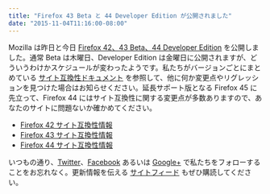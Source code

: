 ```yaml
---
title: "Firefox 43 Beta と 44 Developer Edition が公開されました"
date: "2015-11-04T11:16:00-08:00"
---
```

Mozilla は昨日と今日 [Firefox 42、43 Beta、44 Developer Edition](https://www.mozilla.org/firefox/channel/) を公開しました。通常 Beta は木曜日、Developer Edition は金曜日に公開されますが、どういうわけかスケジュールが変わったようです。私たちがバージョンごとにまとめている [サイト互換性ドキュメント](https://www.fxsitecompat.com/ja/docs/) を参照して、他に何か変更点やリグレッションを見つけた場合はお知らせください。延長サポート版となる Firefox 45 に先立って、Firefox 44 にはサイト互換性に関する変更点が多数ありますので、あなたのサイトに問題ないか確かめてください。

* [Firefox 42 サイト互換性情報](https://www.fxsitecompat.com/ja/versions/42/)
* [Firefox 43 サイト互換性情報](https://www.fxsitecompat.com/ja/versions/43/)
* [Firefox 44 サイト互換性情報](https://www.fxsitecompat.com/ja/versions/44/)

いつもの通り、[Twitter](https://twitter.com/FxSiteCompat)、[Facebook](https://www.facebook.com/FxSiteCompat) あるいは [Google+](https://plus.google.com/+FxSiteCompatibility) で私たちをフォローすることをお忘れなく。更新情報を伝える [サイトフィード](https://www.fxsitecompat.com/ja/index.xml) もぜひ購読してください。
